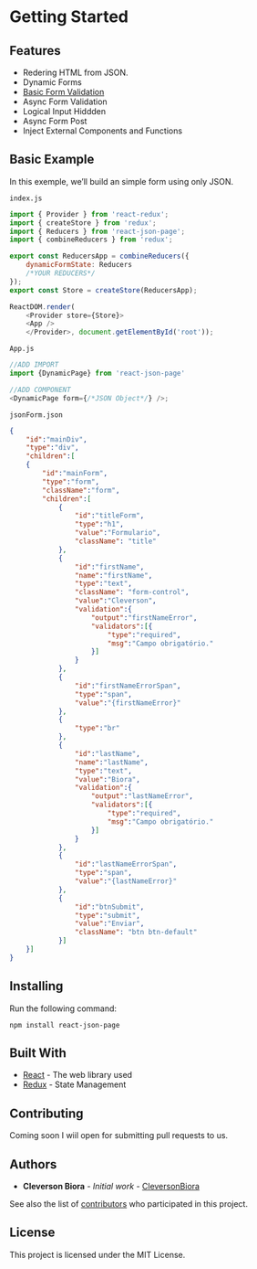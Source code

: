 
# Getting Started

## Features

* Redering HTML from JSON.
* Dynamic Forms
* [Basic Form Validation](/react-json-page/BasicValidation)
* Async Form Validation
* Logical Input Hiddden
* Async Form Post
* Inject External Components and Functions

## Basic Example

In this exemple, we’ll build an simple form using only JSON.

`index.js`

```js
import { Provider } from 'react-redux';
import { createStore } from 'redux';
import { Reducers } from 'react-json-page';
import { combineReducers } from 'redux';

export const ReducersApp = combineReducers({
    dynamicFormState: Reducers
    /*YOUR REDUCERS*/
});
export const Store = createStore(ReducersApp);

ReactDOM.render(
    <Provider store={Store}>
    <App />
    </Provider>, document.getElementById('root'));
```

`App.js`

```js
//ADD IMPORT
import {DynamicPage} from 'react-json-page'

//ADD COMPONENT
<DynamicPage form={/*JSON Object*/} />;
```

`jsonForm.json`

```json
{
    "id":"mainDiv",
    "type":"div",
    "children":[
    {
        "id":"mainForm",
        "type":"form",
        "className":"form",
        "children":[
            {  
                "id":"titleForm",
                "type":"h1",
                "value":"Formulario",
                "className": "title"
            },
            {  
                "id":"firstName",
                "name":"firstName",
                "type":"text",
                "className": "form-control",
                "value":"Cleverson",
                "validation":{
                    "output":"firstNameError",
                    "validators":[{
                        "type":"required",
                        "msg":"Campo obrigatório."
                    }]
                }
            },
            {
                "id":"firstNameErrorSpan",
                "type":"span",
                "value":"{firstNameError}"
            },
            {
                "type":"br"
            },
            {  
                "id":"lastName",
                "name":"lastName",
                "type":"text",
                "value":"Biora",
                "validation":{
                    "output":"lastNameError",
                    "validators":[{
                        "type":"required",
                        "msg":"Campo obrigatório."
                    }]
                }
            },
            {
                "id":"lastNameErrorSpan",
                "type":"span",
                "value":"{lastNameError}"
            },
            {  
                "id":"btnSubmit",
                "type":"submit",
                "value":"Enviar",
                "className": "btn btn-default"
            }]
    }]
}
```

## Installing

Run the following command:

`npm install react-json-page`


## Built With

* [React](https://reactjs.org/) - The web library used
* [Redux](https://redux.js.org/) - State Management

## Contributing

Coming soon I wiil open for submitting pull requests to us.

## Authors

* **Cleverson Biora** - *Initial work* - [CleversonBiora](https://github.com/cleversonbiora)

See also the list of [contributors](https://github.com/cleversonbiora/react-json-page/contributors) who participated in this project.

## License

This project is licensed under the MIT License.
